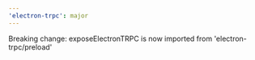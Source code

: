 ```yaml
---
'electron-trpc': major
---
```


Breaking change: exposeElectronTRPC is now imported from 'electron-trpc/preload'
